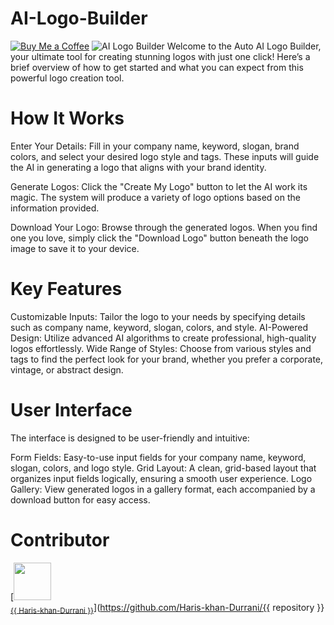 # AI-Logo-Builder
[![Buy Me a Coffee](https://img.shields.io/badge/Donate-Buy%20Me%20a%20Coffee-orange.svg)](https://www.buymeacoffee.com/hariskha)
![AI Logo Builder](https://storage.googleapis.com/msgsndr/gaLwORwdEGHxCHjEqZ1C/media/665890776cee2b8b0f4d7984.png)
Welcome to the Auto AI Logo Builder, your ultimate tool for creating stunning logos with just one click! Here’s a brief overview of how to get started and what you can expect from this powerful logo creation tool.
# How It Works
Enter Your Details: Fill in your company name, keyword, slogan, brand colors, and select your desired logo style and tags. These inputs will guide the AI in generating a logo that aligns with your brand identity.

Generate Logos: Click the "Create My Logo" button to let the AI work its magic. The system will produce a variety of logo options based on the information provided.

Download Your Logo: Browse through the generated logos. When you find one you love, simply click the "Download Logo" button beneath the logo image to save it to your device.

# Key Features
Customizable Inputs: Tailor the logo to your needs by specifying details such as company name, keyword, slogan, colors, and style.
AI-Powered Design: Utilize advanced AI algorithms to create professional, high-quality logos effortlessly.
Wide Range of Styles: Choose from various styles and tags to find the perfect look for your brand, whether you prefer a corporate, vintage, or abstract design.

# User Interface
The interface is designed to be user-friendly and intuitive:

Form Fields: Easy-to-use input fields for your company name, keyword, slogan, colors, and logo style.
Grid Layout: A clean, grid-based layout that organizes input fields logically, ensuring a smooth user experience.
Logo Gallery: View generated logos in a gallery format, each accompanied by a download button for easy access.

# Contributor
[<img src="https://github.com/Haris-khan-Durrani.png" width="60px;"/><br /><sub><a href="https://github.com/Haris-khan-Durrani">{{ Haris-khan-Durrani }}</a></sub>](https://github.com/Haris-khan-Durrani/{{ repository }}
